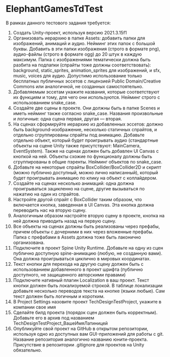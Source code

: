 # ElephantGamesTdTest

В рамках данного тестового задания требуется:
1. Создать Unity-проект, используя версию 2021.3.15f1
2. Организовать иерархию в папке Assets: добавить папки для
изображений, анимаций и аудио. Нейминг этих папок с большой
буквы. Добавить в эти папки изображения (строго в формате png),
аудио-файлы (строго в формате ogg) до 20 штук в каждую
максимум. Папка с изображениями тематически должна быть
разбита на подпапки (спрайты тоже должны соответствовать):
background, static_sprites, animation_sprites для изображений, и sfx,
music, voices для аудио. Допустимо использование только
бесплатных публичных эссетов с лицензией Public Domain/Creative
Commons или аналогичной, не созданных самостоятельно.
3. Добавляемым эссетам укажите названия, которые соответствуют
их функциям и тому, для чего они используются. Нейминг строго с
использованием snake_case.
4. Создайте две сцены в проекте. Они должны быть в папке Scenes и
иметь нейминг также согласно snake_case. Названия произвольные
и логичные: одна сцена первая, другая — вторая.
5. На сценах сформируйте иерархию из добавленных эссетов:
должно быть background-изображение, несколько статичных
спрайтов, и отдельно сгруппированы спрайты под анимацию.
Добавьте отдельно объект, который будет проигрывать аудио
(стандартные объекты на сцене Unity также присутствуют:
MainCamera, EventSystem). Также на сценах должен быть добавлен
UI Canvas с кнопкой на ней. Объекты схожие по функционалу
должны быть сгруппированы в общие пэренты. Нейминг объектов
по snake_case.
6. Добавьте на некоторые спрайты BoxCollider/BoxCollider2D и скрипт
(можно публично доступный, можно лично написанный), который
будет проигрывать анимацию по клику на объект с коллайдером.
7. Создайте на сценах несколько анимаций: одна должна
проигрываться зацикленно на сцене, другие вызываться по
нажатию на один из спрайтов.
8. Настройте другой спрайт с BoxCollider таким образом, что
включается кнопка, заведенная в UI Canvas. Эта кнопка должна
переводить нас на вторую сцену.
9. Аналогичным образом настройте вторую сцену в проекте, кнопка
на ней должна приводить назад на первую сцену.
10. Все объекты на сценах должны быть реализованы через
префабы, причем объекты с дочерними в них через вложенные
префабы. Папка с префабами в Assets должна тоже быть
лаконично организована.
11. Подключите в проект Spine Unity Runtime. Добавьте на одну из
сцен публично доступную spine-анимацию (любую, не созданную
вами). Она должна проигрываться циклично в мировых
координатах.
12. Текст кнопки для перехода на другую сцену должен быть с
использованием добавленного в проект шрифта (публично
доступного, не защищенного авторскими правами)
13. Подключите нативный плагин Localization в ваш проект. Текст
кнопки должен быть локализуемой строкой. В таблице локализации
добавьте несколько переводов текста на кнопке (языки любые).
Сам текст должен быть логичным и коротким.
14. В Project Settings назовите проект TechDesignTestProject,
укажите в компании свое имя
15. Сделайте билд проекта (порядок сцен должен быть
корректным). Добавьте его в архив под названием
TechDesignTestProject_ВашеИмяЛатиницей
16. Опубликуйте свой проект на GitHub в открытом репозитории,
используя одно из доступных вам GUI-приложений для работы с
git. Название репозитория аналогично названию юнити-проекта.
Присутствие в репозитории .gitignore для проектов на Unity
обязательно.
